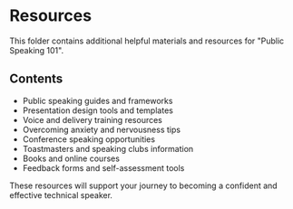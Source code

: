 # Resources

This folder contains additional helpful materials and resources for "Public Speaking 101".

## Contents
- Public speaking guides and frameworks
- Presentation design tools and templates
- Voice and delivery training resources
- Overcoming anxiety and nervousness tips
- Conference speaking opportunities
- Toastmasters and speaking clubs information
- Books and online courses
- Feedback forms and self-assessment tools

These resources will support your journey to becoming a confident and effective technical speaker.